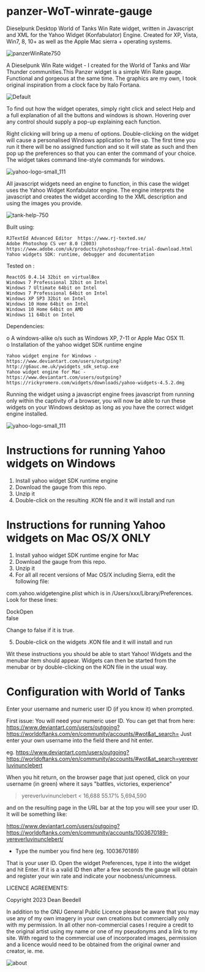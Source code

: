 # panzer-WoT-winrate-gauge
 
Dieselpunk Desktop World of Tanks Win Rate widget, written in Javascript and XML 
for the Yahoo Widget (Konfabulator) Engine. Created for XP, Vista, Win7, 8, 10+ 
as well as the Apple Mac sierra + operating systems.

![panzerWinRate750](https://github.com/yereverluvinunclebert/panzer-WoT-winrate-gauge/assets/2788342/0c1dde82-5f76-43ee-9b0f-d65a3676c0a8)

A Dieselpunk Win Rate widget - I created for the World of Tanks and War Thunder 
communities.This Panzer widget is a simple Win Rate gauge. Functional 
and gorgeous at the same time. The graphics are my own, I took original 
inspiration from a clock face by Italo Fortana. 

![Default](https://github.com/yereverluvinunclebert/panzer-WoT-Hit-Rate-Gauge/assets/2788342/8d892499-eeeb-4b9b-a39a-23fbe8cdcff4)

To find out how the widget operates, simply right click and select Help and a 
full explanation of all the buttons and windows is shown. Hovering over any 
control should supply a pop-up explaining each function.

Right clicking will bring up a menu of options. Double-clicking on the widget 
will cause a personalised Windows application to fire up. The first time you run 
it there will be no assigned function and so it will state as such and then pop 
up the preferences so that you can enter the command of your choice. The widget 
takes command line-style commands for windows. 

![yahoo-logo-small_111](https://github.com/yereverluvinunclebert/Steampunk-MediaPlayer-Ywidget/assets/2788342/c5668608-ab57-4665-a332-3bc9b7e07a9f)

All javascript widgets need an engine to function, in this case the widget uses 
the Yahoo Widget Konfabulator engine. The engine interprets the javascript and 
creates the widget according to the XML description and using the images you 
provide. 

![tank-help-750](https://github.com/yereverluvinunclebert/panzer-WoT-winrate-gauge/assets/2788342/237cce07-4a92-48b0-9477-880ae8cc552c)

Built using: 

	RJTextEd Advanced Editor  https://www.rj-texted.se/ 
	Adobe Photoshop CS ver 8.0 (2003)  https://www.adobe.com/uk/products/photoshop/free-trial-download.html  
	Yahoo widgets SDK: runtime, debugger and documentation  
	
Tested on :

	ReactOS 0.4.14 32bit on virtualBox    
	Windows 7 Professional 32bit on Intel    
	Windows 7 Ultimate 64bit on Intel    
	Windows 7 Professional 64bit on Intel    
	Windows XP SP3 32bit on Intel    
	Windows 10 Home 64bit on Intel    
	Windows 10 Home 64bit on AMD    
	Windows 11 64bit on Intel 
   
 Dependencies:
 
 o A windows-alike o/s such as Windows XP, 7-11 or Apple Mac OSX 11.   
 o Installation of the yahoo widget SDK runtime engine  
 
	Yahoo widget engine for Windows - https://www.deviantart.com/users/outgoing?http://g6auc.me.uk/ywidgets_sdk_setup.exe  
	Yahoo widget engine for Mac - https://www.deviantart.com/users/outgoing?https://rickyromero.com/widgets/downloads/yahoo-widgets-4.5.2.dmg
 
 Running the widget using a javascript engine frees javascript from running only 
 within the captivity of a browser, you will now be able to run these widgets on 
 your Windows desktop as long as you have the correct widget engine installed.
 
![yahoo-logo-small_111](https://github.com/yereverluvinunclebert/Steampunk-MediaPlayer-Ywidget/assets/2788342/c5668608-ab57-4665-a332-3bc9b7e07a9f)
  
 Instructions for running Yahoo widgets on Windows
 =================================================
 
 1. Install yahoo widget SDK runtime engine
 2. Download the gauge from this repo.
 3. Unzip it
 4. Double-click on the resulting .KON file and it will install and run
 
 Instructions for running Yahoo widgets on Mac OS/X ONLY
 ========================================================
 
 1. Install yahoo widget SDK runtime engine for Mac
 2. Download the gauge from this repo.
 3. Unzip it
 4. For all all recent versions of Mac OS/X including Sierra, edit the following 
 file:
 
 com.yahoo.widgetengine.plist which is in /Users/xxx/Library/Preferences. Look 
 for these lines: 
    
   <key>DockOpen</key>  
   <string>false</string>  
 
 Change to false if it is true.
 
 5. Double-click on the widgets .KON file and it will install and run
 
 Wit these instructions you should be able to start Yahoo! Widgets and the 
 menubar item should appear. Widgets can then be started from the menubar or by 
 double-clicking on the KON file in the usual way.
 
 
Configuration with World of Tanks
  ========================================================
  
 Enter your username and numeric user ID (if you know it) when prompted.
 
 First issue: You will need your numeric user ID. You can get that from here:
 https://www.deviantart.com/users/outgoing?https://worldoftanks.com/en/community/accounts/#wot&at_search=
 Just enter your own username into the field there and hit enter.
 
 eg. https://www.deviantart.com/users/outgoing?https://worldoftanks.com/en/community/accounts/#wot&at_search=yereverluvinunclebert
 
 When you hit return, on the browser page that just opened, click on your 
 username (in green) where it says "battles, victories, experience"
 
 > yereverluvinunclebert < 16,688 55.17% 5,694,590
 
 and on the resulting page in the URL bar at the top you will see your user ID. 
 It will be something like:
 
 https://www.deviantart.com/users/outgoing?https://worldoftanks.com/en/community/accounts/1003670189-yereverluvinunclebert/
 
 - Type the number you find here (eg. 1003670189)
 
 That is your user ID. Open the widget Preferences, type it into the widget and 
 hit Enter. If it is a valid ID then after a few seconds the gauge will obtain 
 and register your win rate and indicate your noobness/unicumness.
 
 LICENCE AGREEMENTS:
 
 Copyright 2023 Dean Beedell
 
 In addition to the GNU General Public Licence please be aware that you may use
 any of my own imagery in your own creations but commercially only with my
 permission. In all other non-commercial cases I require a credit to the
 original artist using my name or one of my pseudonyms and a link to my site.
 With regard to the commercial use of incorporated images, permission and a
 licence would need to be obtained from the original owner and creator, ie. me.

![about](https://github.com/yereverluvinunclebert/panzer-WoT-winrate-gauge/assets/2788342/9012171f-e62e-4e01-820a-db9084b8cde4)


